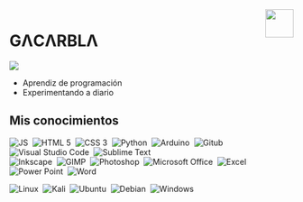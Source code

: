 <img align="right" border-radius="50px" src="https://avatars.githubusercontent.com/u/73355508?v=4" height="50">
<h1>GΛCΛRBLΛ</h1>
<img src="https://readme-typing-svg.herokuapp.com?size=12&color=fff&lines=El+primer+paso+para+lograr+algo,+es+amarlo%7C">


<ul>
  <li>Aprendiz de programación</li>
  <li>Experimentando a diario</li>
</ul>

## Mis conocimientos
![JS](https://img.shields.io/badge/JavaScript-05122A?style=flat&logo=javascript)&nbsp;
![HTML 5](https://img.shields.io/badge/-HTML_5-05122A?style=flat&logo=HTML5)&nbsp; 
![CSS 3](https://img.shields.io/badge/-CSS_3-05122A?style=flat&logo=CSS3&logoColor=1572B6)&nbsp; 
![Python](https://img.shields.io/badge/Python-05122A?style=flat&logo=python)&nbsp;
![Arduino](https://img.shields.io/badge/-Arduino-05122A?style=flat&logo=arduino)&nbsp;
![Gitub](https://img.shields.io/badge/-Github-05122A?style=flat&logo=github&logoColor=white)&nbsp;
![Visual Studio Code](https://img.shields.io/badge/-Visual%20Studio%20Code-05122A?style=flat&logo=visual-studio-code&logoColor=007ACC)&nbsp; 
![Sublime Text](https://img.shields.io/badge/Sublime_Text-05122A?style=flat&logo=sublime-text&logoColor=important)&nbsp; \
![Inkscape](https://img.shields.io/badge/-Inkscape-05122A?style=flat&logo=inkscape)&nbsp;
![GIMP](https://img.shields.io/badge/-GIMP-05122A?style=flat&logo=gimp)&nbsp;
![Photoshop](https://img.shields.io/badge/-Photoshop-05122A?style=flat&logo=adobe-photoshop)&nbsp;
![Microsoft Office](https://img.shields.io/badge/-Microsoft_Office-05122A?style=flat&logo=microsoft-office)&nbsp;
![Excel](https://img.shields.io/badge/-Excel-05122A?style=flat&logo=microsoft-excel)&nbsp;
![Power Point](https://img.shields.io/badge/-Power_Point-05122A?style=flat&logo=microsoft-powerpoint)&nbsp;
![Word](https://img.shields.io/badge/-Word-05122A?style=flat&logo=microsoft-word)&nbsp;
<!--![Access](https://img.shields.io/badge/-Access-05122A?style=flat&logo=microsoft-access)&nbsp; \-->
![Linux](https://img.shields.io/badge/Linux-05122A?style=flat&logo=linux)&nbsp;
![Kali](https://img.shields.io/badge/Kali_Linux-05122A?style=flat&logo=kalilinux&logoColor=white)&nbsp;
![Ubuntu](https://img.shields.io/badge/Ubuntu-05122A?style=flat&logo=ubuntu)&nbsp;
![Debian](https://img.shields.io/badge/Debian-05122A?style=flat&logo=debian)&nbsp;
![Windows](https://img.shields.io/badge/Windows-05122A?style=flat&logo=windows)&nbsp;
